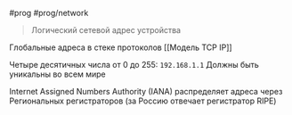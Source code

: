 #prog #prog/network 

> Логический сетевой адрес устройства

Глобальные адреса в стеке протоколов [[Модель TCP IP]]

Четыре десятичных числа от 0 до 255: `192.168.1.1`
Должны быть уникальны во всем мире

Internet Assigned Numbers Authority (IANA)
	распределяет адреса через 
Региональных регистраторов (за Россию отвечает регистратор RIPE)
